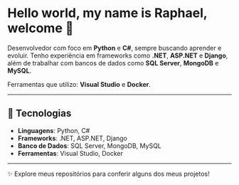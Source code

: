 
# Hello world, my name is Raphael, welcome 👋

Desenvolvedor com foco em **Python** e **C#**, sempre buscando aprender e evoluir. Tenho experiência em frameworks como **.NET**, **ASP.NET** e **Django**, além de trabalhar com bancos de dados como **SQL Server**, **MongoDB** e **MySQL**.

Ferramentas que utilizo: **Visual Studio** e **Docker**.

---

## 🚀 Tecnologias

- **Linguagens**: Python, C#
- **Frameworks**: .NET, ASP.NET, Django
- **Banco de Dados**: SQL Server, MongoDB, MySQL
- **Ferramentas**: Visual Studio, Docker

---

✨ Explore meus repositórios para conferir alguns dos meus projetos!

